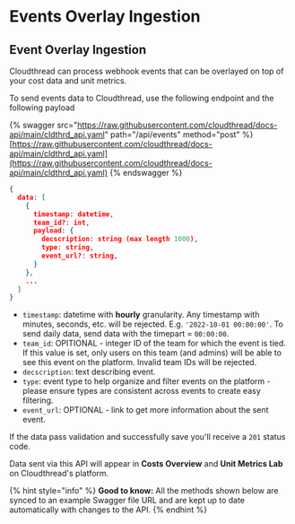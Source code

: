 # Events Overlay Ingestion

## Event Overlay Ingestion

Cloudthread can process webhook events that can be overlayed on top of your cost data and unit metrics.

To send events data to Cloudthread, use the following endpoint and the following payload

{% swagger src="https://raw.githubusercontent.com/cloudthread/docs-api/main/cldthrd_api.yaml" path="/api/events" method="post" %}
[https://raw.githubusercontent.com/cloudthread/docs-api/main/cldthrd_api.yaml](https://raw.githubusercontent.com/cloudthread/docs-api/main/cldthrd_api.yaml)
{% endswagger %}

```json
{
  data: [
    {
      timestamp: datetime,
      team_id?: int,
      payload: {
        decscription: string (max length 1000),
        type: string,
        event_url?: string,
      }
    },
    ...
  ]
}
```

* `timestamp`: datetime with **hourly** granularity. Any timestamp with minutes, seconds, etc. will be rejected. E.g. `'2022-10-01 00:00:00'`. To send daily data, send data with the timepart = `00:00:00`.
* `team_id`: OPITIONAL - integer ID of the team for which the event is tied. If this value is set, only users on this team (and admins) will be able to see this event on the platform. Invalid team IDs will be rejected.
* `decscription`: text describing event.
* `type`: event type to help organize and filter events on the platform - please ensure types are consistent across events to create easy filtering.
* `event_url`: OPTIONAL - link to get more information about the sent event.

If the data pass validation and successfully save you'll receive a `201` status code.

Data sent via this API will appear in **Costs Overview** and **Unit Metrics Lab** on Cloudthread's platform.

{% hint style="info" %}
**Good to know:** All the methods shown below are synced to an example Swagger file URL and are kept up to date automatically with changes to the API.
{% endhint %}
